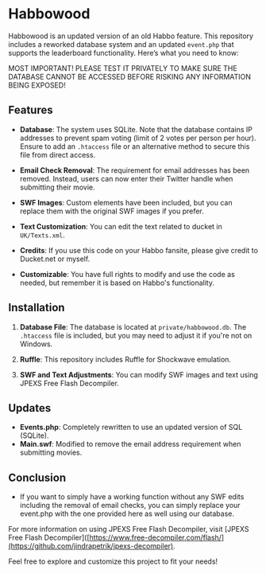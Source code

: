 # Habbowood

Habbowood is an updated version of an old Habbo feature. This repository includes a reworked database system and an updated `event.php` that supports the leaderboard functionality. Here’s what you need to know:

MOST IMPORTANT! PLEASE TEST IT PRIVATELY TO MAKE SURE THE DATABASE CANNOT BE ACCESSED BEFORE RISKING ANY INFORMATION BEING EXPOSED!

## Features

- **Database**: The system uses SQLite. Note that the database contains IP addresses to prevent spam voting (limit of 2 votes per person per hour). Ensure to add an `.htaccess` file or an alternative method to secure this file from direct access.
  
- **Email Check Removal**: The requirement for email addresses has been removed. Instead, users can now enter their Twitter handle when submitting their movie.

- **SWF Images**: Custom elements have been included, but you can replace them with the original SWF images if you prefer.

- **Text Customization**: You can edit the text related to ducket in `UK/Texts.xml`.

- **Credits**: If you use this code on your Habbo fansite, please give credit to Ducket.net or myself.

- **Customizable**: You have full rights to modify and use the code as needed, but remember it is based on Habbo's functionality.

## Installation

1. **Database File**: The database is located at `private/habbowood.db`. The `.htaccess` file is included, but you may need to adjust it if you're not on Windows.

2. **Ruffle**: This repository includes Ruffle for Shockwave emulation.

3. **SWF and Text Adjustments**: You can modify SWF images and text using JPEXS Free Flash Decompiler.

## Updates

- **Events.php**: Completely rewritten to use an updated version of SQL (SQLite).
- **Main.swf**: Modified to remove the email address requirement when submitting movies.

## Conclusion

- If you want to simply have a working function without any SWF edits including the removal of email checks, you can simply replace your event.php with the one provided here as well using our database. 

For more information on using JPEXS Free Flash Decompiler, visit [JPEXS Free Flash Decompiler]([https://www.free-decompiler.com/flash/](https://github.com/jindrapetrik/jpexs-decompiler). 

Feel free to explore and customize this project to fit your needs!
